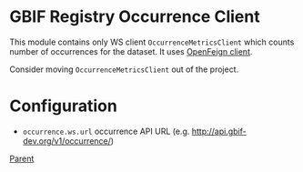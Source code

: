 # GBIF Registry Occurrence Client

This module contains only WS client `OccurrenceMetricsClient` which counts number of occurrences for the dataset.
It uses [OpenFeign client](https://github.com/OpenFeign/feign).

Consider moving `OccurrenceMetricsClient` out of the project.

# Configuration

 * `occurrence.ws.url` occurrence API URL (e.g. http://api.gbif-dev.org/v1/occurrence/)

[Parent](../README.md)
